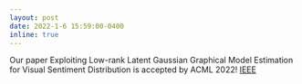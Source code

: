 ```yaml
---
layout: post
date: 2022-1-6 15:59:00-0400
inline: true
---
```


Our paper Exploiting Low-rank Latent Gaussian Graphical Model Estimation for Visual Sentiment Distribution is accepted by ACML 2022! [IEEE]('https://ieeexplore.ieee.org/abstract/document/9672699')
